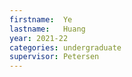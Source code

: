 ```yaml
---
firstname:  Ye
lastname:   Huang
year: 2021-22
categories: undergraduate
supervisor: Petersen
---
```

